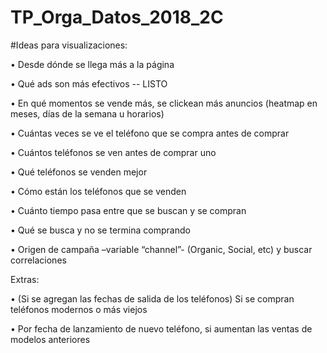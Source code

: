 # TP_Orga_Datos_2018_2C



#Ideas para visualizaciones:

•	Desde dónde se llega más a la página

•	Qué ads son más efectivos       -- LISTO

•	En qué momentos se vende más, se clickean más anuncios (heatmap en meses, días de la semana u horarios) 

•	Cuántas veces se ve el teléfono que se compra antes de comprar

•	Cuántos teléfonos se ven antes de comprar uno

•	Qué teléfonos se venden mejor

•	Cómo están los teléfonos que se venden

•	Cuánto tiempo pasa entre que se buscan y se compran 

•	Qué se busca y no se termina comprando

•	Origen de campaña –variable “channel”- (Organic, Social, etc) y buscar correlaciones 



Extras: 

•	(Si se agregan las fechas de salida de los teléfonos) Si se compran teléfonos modernos o más viejos

•	Por fecha de lanzamiento de nuevo teléfono, si aumentan las ventas de modelos anteriores

